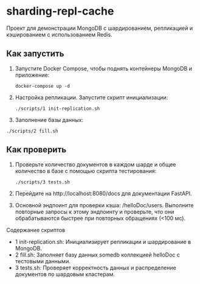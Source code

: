 # sharding-repl-cache

Проект для демонстрации MongoDB с шардированием, репликацией и кэшированием с использованием Redis.

## Как запустить

1. Запустите Docker Compose, чтобы поднять контейнеры MongoDB и приложение:
   ```shell
   docker-compose up -d
   ```

2. Настройка репликации. Запустите скрипт инициализации:

   ```shell
   ./scripts/1 init-replication.sh
   ```

3. Заполнение базы данных:

```shell
./scripts/2 fill.sh
```

## Как проверить

1. Проверьте количество документов в каждом шарде и общее количество в базе с помощью скрипта тестирования:

   ```shell
   ./scripts/3 tests.sh
   ```

2. Перейдите на http://localhost:8080/docs для документации FastAPI.

3. Основной эндпоинт для проверки кэша: /helloDoc/users. Выполните повторные запросы к этому эндпоинту и проверьте, что
   они обрабатываются быстрее при повторных обращениях (<100 мс).

Содержание скриптов

- 1 init-replication.sh: Инициализирует репликации и шардирование в MongoDB.
- 2 fill.sh: Заполняет базу данных somedb коллекцией helloDoc с тестовыми данными.
- 3 tests.sh: Проверяет корректность данных и распределение документов по шардовым кластерам.
